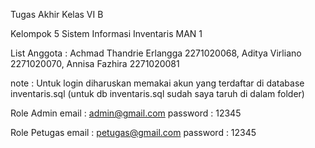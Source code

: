 Tugas Akhir Kelas VI B

Kelompok 5
Sistem Informasi Inventaris MAN 1

List Anggota :
Achmad Thandrie Erlangga 2271020068,
Aditya Virliano 2271020070,
Annisa Fazhira 2271020081

note :
Untuk login diharuskan memakai akun yang terdaftar di database inventaris.sql (untuk db inventaris.sql sudah saya taruh di dalam folder)

Role Admin
email : admin@gmail.com
password : 12345

Role Petugas
email : petugas@gmail.com
password : 12345
